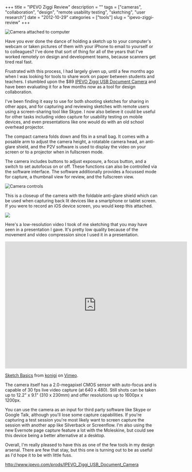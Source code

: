 +++
title = "IPEVO Ziggi Review"
description = ""
tags = ["cameras", "collaboration", "design", "remote usability testing", "sketching", "user research"]
date = "2012-10-29"
categories = ["tools"]
slug = "ipevo-ziggi-review"
+++


<div class="screenshot"><img src="//konigi.com/media/tools/external/ipevoziggi1.jpg" alt="Camera attached to computer" /></div>
<p>Have you ever done the dance of holding a sketch up to your computer's webcam or taken pictures of them with your iPhone to email to yourself or to colleagues? I've done that sort of thing for all of the years that I've worked remotely on design and development teams, because scanners get tired real fast. </p>
<p>Frustrated with this process, I had largely given up, until a few months ago when I was looking for tools to share work on paper between students and teachers. I stumbled upon the $89 <a href="http://www.ipevo.com/prods/IPEVO_Ziggi_USB_Document_Camera">IPEVO Ziggi USB Document Camera</a> and have been evaluating it for a few months now as a tool for design collaboration. </p>
<p>I've been finding it easy to use for both shooting sketches for sharing in other apps, and for capturing and reviewing sketches with remote users using a screen-sharing tool like Skype. I now also believe it could be useful for other tasks including video capture for usability testing on mobile devices, and even presentations like one would do with an old school overhead projector.</p>
<p>The compact camera folds down and fits in a small bag. It comes with a posable arm to adjust the camera height, a rotatable camera head, an anti-glare shield, and the P2V software is used to display the video on your screen or to a projector when in fullscreen mode. </p>
<p>The camera includes buttons to adjust exposure, a focus button, and a switch to set autofocus on or off. These functions can also be controlled via the software interface. The software additionally provides a focussed mode for capture, a thumbnail view for review, and the fullscreen view.</p>
<div class="screenshot"><img src="//konigi.com/media/tools/external/ipevoziggi2.jpg" alt="Camera controls" /></div>
<p>This is a closeup of the camera with the foldable anti-glare shield which can be used when capturing back lit devices like a smartphone or tablet screen. If you were to record an iOS device screen, you would keep this attached. </p>
<div class="screenshot"><img src="//konigi.com/media/tools/external/ipevoziggi3.jpg" /></div>
<p>Here's a low-resolution video I took of me sketching that you may have seen in a presentation I gave. It's pretty low quality because of the movement and video compression since I used it in a presentation. </p>
<div class="video"><iframe src="http://player.vimeo.com/video/51043154?title=0&amp;byline=0&amp;portrait=0&amp;badge=0" width="600" height="419" frameborder="0" webkitAllowFullScreen mozallowfullscreen allowFullScreen></iframe>
<p><a href="http://vimeo.com/51043154">Sketch Basics</a> from <a href="http://vimeo.com/konigi">konigi</a> on <a href="http://vimeo.com/">Vimeo</a>.</p>
</div>
<p>The camera itself has a 2.0-megapixel CMOS sensor with auto-focus and is capable of 30 fps live video capture (at 640 x 480). Still shots can be taken up to 12.2" x 9.1" (310 x 230mm) and offer resolutions up to 1600px x 1200px.</p>
<p>You can use the camera as an input for third party software like Skype or Google Talk, although you'll lose some capture capabilities. If you're capturing a test session you're most likely want to screen capture the session with another app like Silverback or Screenflow. I'm also using the new Evernote page capture feature a lot with the Moleskine, but could see this device being a better alternative at a desktop. </p>
<p>Overall, I'm really pleased to have this as one of the few tools in my design arsenal. There are few that stay, but this one is turning out to be as useful as I'd hope it to be with little fuss. </p>
  
<p><a href="http://www.ipevo.com/prods/IPEVO_Ziggi_USB_Document_Camera">http://www.ipevo.com/prods/IPEVO_Ziggi_USB_Document_Camera</a></p>
      
